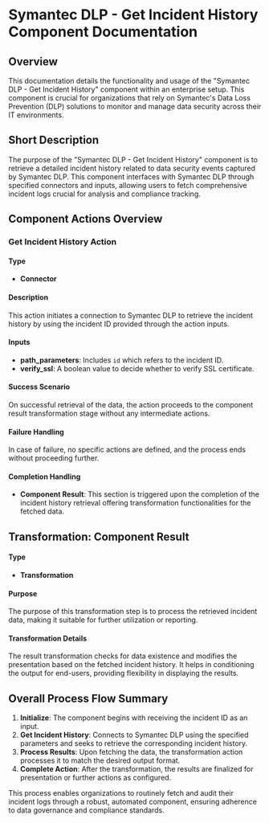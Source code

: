# Symantec DLP - Get Incident History Component Documentation

## Overview
This documentation details the functionality and usage of the "Symantec DLP - Get Incident History" component within an enterprise setup. This component is crucial for organizations that rely on Symantec's Data Loss Prevention (DLP) solutions to monitor and manage data security across their IT environments.

## Short Description
The purpose of the "Symantec DLP - Get Incident History" component is to retrieve a detailed incident history related to data security events captured by Symantec DLP. This component interfaces with Symantec DLP through specified connectors and inputs, allowing users to fetch comprehensive incident logs crucial for analysis and compliance tracking.

## Component Actions Overview
### Get Incident History Action

#### Type
- **Connector**

#### Description
This action initiates a connection to Symantec DLP to retrieve the incident history by using the incident ID provided through the action inputs.

#### Inputs
- **path_parameters**: Includes `id` which refers to the incident ID.
- **verify_ssl**: A boolean value to decide whether to verify SSL certificate.

#### Success Scenario
On successful retrieval of the data, the action proceeds to the component result transformation stage without any intermediate actions.

#### Failure Handling
In case of failure, no specific actions are defined, and the process ends without proceeding further.

#### Completion Handling
- **Component Result**: This section is triggered upon the completion of the incident history retrieval offering transformation functionalities for the fetched data.

## Transformation: Component Result

#### Type
- **Transformation**

#### Purpose
The purpose of this transformation step is to process the retrieved incident data, making it suitable for further utilization or reporting.

#### Transformation Details
The result transformation checks for data existence and modifies the presentation based on the fetched incident history. It helps in conditioning the output for end-users, providing flexibility in displaying the results.

## Overall Process Flow Summary
1. **Initialize**: The component begins with receiving the incident ID as an input.
2. **Get Incident History**: Connects to Symantec DLP using the specified parameters and seeks to retrieve the corresponding incident history.
3. **Process Results**: Upon fetching the data, the transformation action processes it to match the desired output format.
4. **Complete Action**: After the transformation, the results are finalized for presentation or further actions as configured.

This process enables organizations to routinely fetch and audit their incident logs through a robust, automated component, ensuring adherence to data governance and compliance standards.

